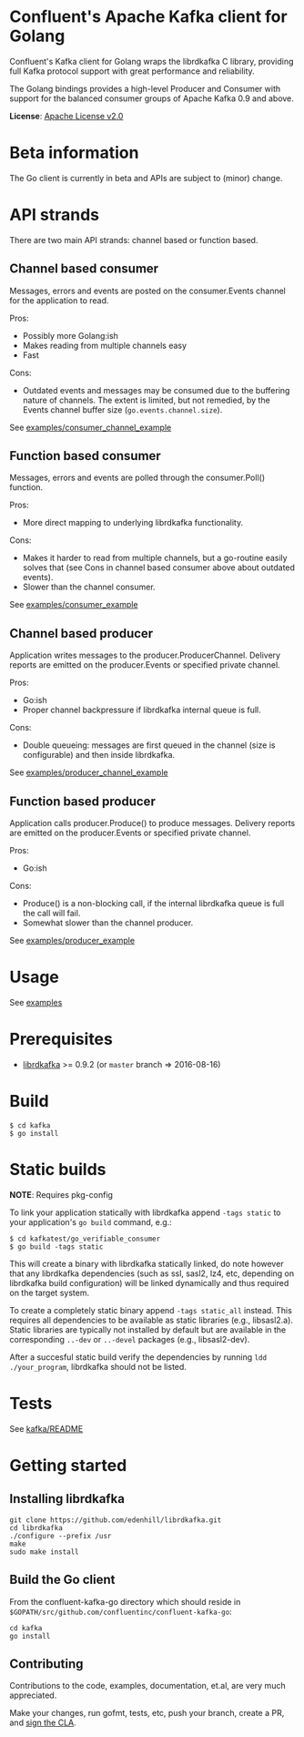 Confluent's Apache Kafka client for Golang
==========================================

Confluent's Kafka client for Golang wraps the librdkafka C library, providing
full Kafka protocol support with great performance and reliability.

The Golang bindings provides a high-level Producer and Consumer with support
for the balanced consumer groups of Apache Kafka 0.9 and above.

**License**: [Apache License v2.0](http://www.apache.org/licenses/LICENSE-2.0)


Beta information
================
The Go client is currently in beta and APIs are subject to (minor) change.

API strands
===========
There are two main API strands: channel based or function based.

Channel based consumer
----------------------

Messages, errors and events are posted on the consumer.Events channel
for the application to read.

Pros:

 * Possibly more Golang:ish
 * Makes reading from multiple channels easy
 * Fast

Cons:

 * Outdated events and messages may be consumed due to the buffering nature
   of channels. The extent is limited, but not remedied, by the Events channel
   buffer size (`go.events.channel.size`).

See [examples/consumer_channel_example](examples/consumer_channel_example)



Function based consumer
-----------------------

Messages, errors and events are polled through the consumer.Poll() function.

Pros:

 * More direct mapping to underlying librdkafka functionality.

Cons:

 * Makes it harder to read from multiple channels, but a go-routine easily
   solves that (see Cons in channel based consumer above about outdated events).
 * Slower than the channel consumer.

See [examples/consumer_example](examples/consumer_example)



Channel based producer
----------------------

Application writes messages to the producer.ProducerChannel.
Delivery reports are emitted on the producer.Events or specified private channel.

Pros:

 * Go:ish
 * Proper channel backpressure if librdkafka internal queue is full.

Cons:

 * Double queueing: messages are first queued in the channel (size is configurable)
   and then inside librdkafka.

See [examples/producer_channel_example](examples/producer_channel_example)


Function based producer
-----------------------

Application calls producer.Produce() to produce messages.
Delivery reports are emitted on the producer.Events or specified private channel.

Pros:

 * Go:ish

Cons:

 * Produce() is a non-blocking call, if the internal librdkafka queue is full
   the call will fail.
 * Somewhat slower than the channel producer.

See [examples/producer_example](examples/producer_example)







Usage
=====

See [examples](examples)



Prerequisites
=============

 * [librdkafka](https://github.com/edenhill/librdkafka) >= 0.9.2 (or `master` branch => 2016-08-16)



Build
=====

    $ cd kafka
    $ go install


Static builds
=============

**NOTE**: Requires pkg-config

To link your application statically with librdkafka append `-tags static` to
your application's `go build` command, e.g.:

    $ cd kafkatest/go_verifiable_consumer
    $ go build -tags static

This will create a binary with librdkafka statically linked, do note however
that any librdkafka dependencies (such as ssl, sasl2, lz4, etc, depending
on librdkafka build configuration) will be linked dynamically and thus required
on the target system.

To create a completely static binary append `-tags static_all` instead.
This requires all dependencies to be available as static libraries
(e.g., libsasl2.a). Static libraries are typically not installed
by default but are available in the corresponding `..-dev` or `..-devel`
packages (e.g., libsasl2-dev).

After a succesful static build verify the dependencies by running
`ldd ./your_program`, librdkafka should not be listed.



Tests
=====

See [kafka/README](kafka/README.md)



Getting started
===============

Installing librdkafka
---------------------

    git clone https://github.com/edenhill/librdkafka.git
    cd librdkafka
    ./configure --prefix /usr
    make
    sudo make install


Build the Go client
-------------------

From the confluent-kafka-go directory which should reside
in `$GOPATH/src/github.com/confluentinc/confluent-kafka-go`:

    cd kafka
    go install


Contributing
------------
Contributions to the code, examples, documentation, et.al, are very much appreciated.

Make your changes, run gofmt, tests, etc, push your branch, create a PR, and [sign the CLA](http://clabot.confluent.io/cla).
